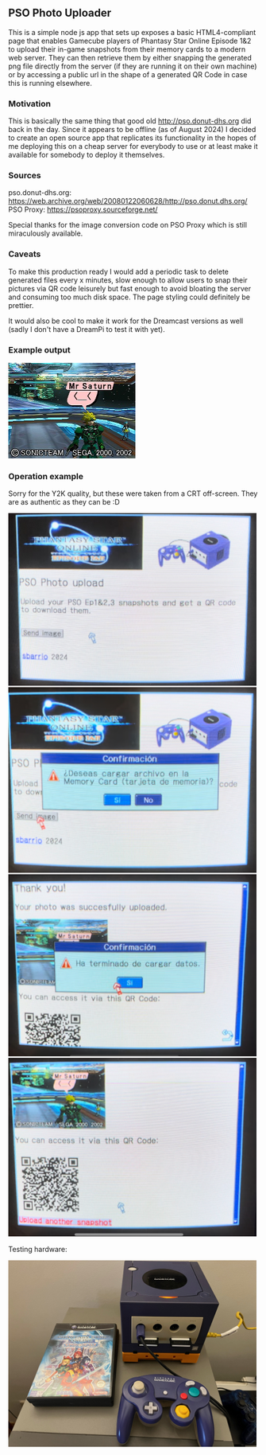 ## PSO Photo Uploader

This is a simple node js app that sets up exposes a basic HTML4-compliant page that enables Gamecube players of Phantasy Star Online Episode 1&2 to upload their in-game snapshots from their memory cards to a modern web server. They can then retrieve them by either snapping the generated png file directly from the server (if they are running it on their own machine) or by accessing a public url in the shape of a generated QR Code in case this is running elsewhere.

### Motivation

This is basically the same thing that good old http://pso.donut-dhs.org did back in the day. Since it appears to be offline (as of August 2024) I decided to create an open source app that replicates its functionality in the hopes of me deploying this on a cheap server for everybody to use or at least make it available for somebody to deploy it themselves.

### Sources

pso.donut-dhs.org: https://web.archive.org/web/20080122060628/http://pso.donut.dhs.org/
PSO Proxy: https://psoproxy.sourceforge.net/

Special thanks for the image conversion code on PSO Proxy which is still miraculously available.

### Caveats

To make this production ready I would add a periodic task to delete generated files every x minutes, slow enough to allow users to snap their pictures via QR code leisurely but fast enough to avoid bloating the server and consuming too much disk space. The page styling could definitely be prettier.

It would also be cool to make it work for the Dreamcast versions as well (sadly I don't have a DreamPi to test it with yet).

### Example output

<img src="doc/image0.jpeg">

### Operation example

Sorry for the Y2K quality, but these were taken from a CRT off-screen. They are as authentic as they can be :D

<img width=500 src="doc/image1.jpeg">
<img width=500 src="doc/image2.jpeg">
<img width=500 src="doc/image4.jpeg">
<img width=500 src="doc/image5.jpeg">

Testing hardware:

<img width=500 src="doc/image6.jpeg">
